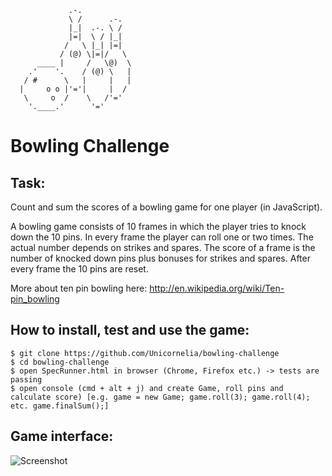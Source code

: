 ```
             .-.
             \ /      .-.
             |_|  .-. \ /
             |=|  \ / |_|
            /   \ |_| |=|
           / (@) \|=|/   \
      ____ |     /   \@)  \
    .'    '.    / (@) \   |
   / #      \   |     |   |
  |     o o |'='|     |  /
   \     o  /    \   /'='
    '.____.'      '='

```


Bowling Challenge
=================

Task:
-----

Count and sum the scores of a bowling game for one player (in JavaScript).

A bowling game consists of 10 frames in which the player tries to knock down the 10 pins. In every frame the player can roll one or two times. The actual number depends on strikes and spares. The score of a frame is the number of knocked down pins plus bonuses for strikes and spares. After every frame the 10 pins are reset.

More about ten pin bowling here: http://en.wikipedia.org/wiki/Ten-pin_bowling

How to install, test and use the game:
-------------------------------
```
$ git clone https://github.com/Unicornelia/bowling-challenge
$ cd bowling-challenge
$ open SpecRunner.html in browser (Chrome, Firefox etc.) -> tests are passing
$ open console (cmd + alt + j) and create Game, roll pins and calculate score) [e.g. game = new Game; game.roll(3); game.roll(4); etc. game.finalSum();]
```

Game interface:
--------------

![Screenshot](https://path_to_your_image)
